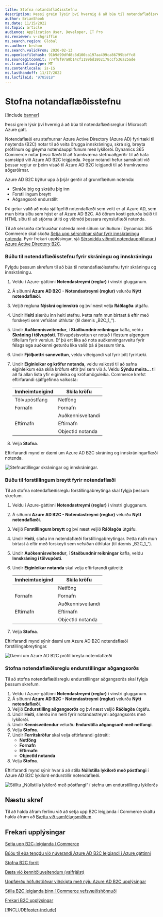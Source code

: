 ```yaml
---
title: Stofna notandaflæðisstefnu
description: Þessi grein lýsir því hvernig á að búa til notendaflæðisreglur í Microsoft Azure gátt.
author: BrianShook
ms.date: 11/15/2022
ms.topic: article
audience: Application User, Developer, IT Pro
ms.reviewer: v-chgriffin
ms.search.region: Global
ms.author: brshoo
ms.search.validFrom: 2020-02-13
ms.openlocfilehash: 91b9d99dfd8c3d100ca197aa499ca86799bbffc8
ms.sourcegitcommit: 774f8f97a0b14cf1199bd1802178ccf536a25ade
ms.translationtype: MT
ms.contentlocale: is-IS
ms.lasthandoff: 11/17/2022
ms.locfileid: "9785818"
---
```

# <a name="create-user-flow-policies"></a>Stofna notandaflæðisstefnu

[!include [banner](includes/banner.md)]

Þessi grein lýsir því hvernig á að búa til notendaflæðisreglur í Microsoft Azure gátt.

Notendaflæði eru stefnurnar Azure Active Directory (Azure AD) fyrirtæki til neytenda (B2C) notar til að veita örugga innskráningu, skrá sig, breyta prófílnum og gleyma notendaupplifunum með lykilorði. Dynamics 365 Commerce notar þessi flæði til að framkvæma stefnuaðgerðir til að hafa samskipti við Azure AD B2C leigjanda. Þegar notandi hefur samskipti við þessar reglur er þeim vísað til Azure AD B2C leigjandi til að framkvæma aðgerðirnar.

Azure AD B2C býður upp á þrjár gerðir af grunnflæðum notenda:
- Skráðu þig og skráðu þig inn
- Forstillingum breytt
- Aðgangsorð endurstillt

Þú getur valið að nota sjálfgefið notendaflæði sem veitt er af Azure AD, sem mun birta síðu sem hýst er af Azure AD B2C. Að öðrum kosti geturðu búið til HTML síðu til að stjórna útliti og viðmóti þessara reynsluflæði notenda. 

Til að sérsníða stefnusíður notenda með síðum smíðuðum í Dynamics 365 Commerce skal skoða [Setja upp sérsniðnar síður fyrir innskráningu notenda](custom-pages-user-logins.md). Fyrir frekari upplýsingar, sjá [Sérsníddu viðmót notendaupplifunar í Azure Active Directory B2C](/azure/active-directory-b2c/tutorial-customize-ui).

### <a name="create-a-sign-up-and-sign-in-user-flow-policy"></a>Búðu til notendaflæðisstefnu fyrir skráningu og innskráningu

Fylgdu þessum skrefum til að búa til notendaflæðisstefnu fyrir skráningu og innskráningu.

1. Veldu í Azure-gáttinni **Notendastreymi (reglur)** í vinstri glugganum.
1. Á síðunni **Azure AD B2C - Notendastreymi (reglur)** velurðu **Nýtt notendaflæði**.
1. Veljið regluna **Nýskrá og innskrá** og því næst velja **Ráðlagða** útgáfu.
1. Undir **Heiti** slærðu inn heiti stefnu. Þetta nafn mun birtast á eftir með forskeyti sem vefsíðan úthlutar (til dæmis „B2C_1_“).
1. Undir **Auðkennisveitendur**, í **Staðbundnir reikningar** kafla, veldu **Skráning í tölvupósti**. Tölvupóstsvottun er notuð í flestum algengum tilfellum fyrir verslun. Ef þú ert líka að nota auðkenningarveitu fyrir félagslega auðkenni geturðu líka valið þá á þessum tíma.
1. Undir **Fjölþættri sannvottun**, veldu viðeigandi val fyrir þitt fyrirtæki. 
1. Undir **Eiginleikar og kröfur notanda**, veldu valkosti til að safna eiginleikum eða skila kröfum eftir því sem við á. Veldu **Sýndu meira...** til að fá allan lista yfir eiginleika og kröfumöguleika. Commerce krefst eftirfarandi sjálfgefinna valkosta:

    | **Innheimtueigind** | **Skila kröfu** |
    | ---------------------- | ----------------- |
    | Tölvupóstfang          | Netföng   |
    | Fornafn             | Fornafn        |
    |                        | Auðkennisveitandi |
    | Eftirnafn                | Eftirnafn           |
    |                        | ObjectId notanda  |

1. Velja **Stofna**.

Eftirfarandi mynd er dæmi um Azure AD B2C skráning og innskráningarflæði notenda.

![Stefnustillingar skráningar og innskráningar.](./media/B2CImage_11.png)

   
### <a name="create-a-profile-editing-user-flow-policy"></a>Búðu til forstillingum breytt fyrir notendaflæði

Til að stofna notendaflæðisreglu forstillingabreytinga skal fylgja þessum skrefum.

1. Veldu í Azure-gáttinni **Notendastreymi (reglur)** í vinstri glugganum.
1. Á síðunni **Azure AD B2C - Notendastreymi (reglur)** velurðu **Nýtt notendaflæði**.
1. Veljið **Forstillingum breytt** og því næst veljið **Ráðlagða** útgáfu.
1. Undir **Heiti**, sláðu inn notendaflæði forstillingabreytingar. Þetta nafn mun birtast á eftir með forskeyti sem vefsíðan úthlutar (til dæmis „B2C_1_“).
1. Undir **Auðkennisveitendur**, í **Staðbundnir reikningar** kafla, veldu **Innskráning í tölvupósti**.
1. Undir **Eiginleikar notanda** skal velja eftirfarandi gátreiti:
    
    | **Innheimtueigind** | **Skila kröfu** |
    | ---------------------- | ----------------- |
    |                        | Netföng   |
    | Fornafn             | Fornafn        |
    |                        | Auðkennisveitandi |
    | Eftirnafn                | Eftirnafn           |
    |                        | ObjectId notanda  |
    
1. Velja **Stofna**.

Eftirfarandi mynd sýnir dæmi um Azure AD B2C notendaflæði forstillingabreytingar.

![Dæmi um Azure AD B2C prófíl breyta notendaflæði](./media/B2CImage_12.png)

### <a name="create-a-password-reset-user-flow-policy"></a>Stofna notendaflæðisreglu endurstillingar aðgangsorðs

Til að stofna notendaflæðisreglu endurstillingar aðgangsorðs skal fylgja þessum skrefum.

1. Veldu í Azure-gáttinni **Notendastreymi (reglur)** í vinstri glugganum.
1. Á síðunni **Azure AD B2C - Notendastreymi (reglur)** velurðu **Nýtt notendaflæði**.
1. Veljið **Endurstilling aðgangsorðs** og því næst veljið **Ráðlagða** útgáfu.
1. Undir **Heiti**, slærðu inn heiti fyrir notandastreymi aðgangsorðs með lykilorði.
1. Undir **Kennisveitendur** velurðu **Endurstilla aðgangsorð með netfangi**.
1. Velja **Stofna**.
1. Undir **Forritskröfur** skal velja eftirfarandi gátreiti:
    - **Netföng**
    - **Fornafn**
    - **Eftirnafn**
    - **ObjectId notanda**
1. Velja **Stofna**.

Eftirfarandi mynd sýnir hvar á að stilla **Núllstilla lykilorð með póstfangi** í Azure AD B2C lykilorð endurstillir notendaflæði.

![Stilltu „Núllstilla lykilorð með póstfangi“ í stefnu um endurstillingu lykilorðs](./media/B2CImage_13.png)

## <a name="next-steps"></a>Næstu skref

Til að halda áfram ferlinu við að setja upp B2C leigjanda í Commerce skaltu halda áfram að [Bættu við samfélagsmiðlum](add-social-identity-providers.md).

## <a name="additional-resources"></a>Frekari upplýsingar

[Setja upp B2C-leigjanda í Commerce](set-up-b2c-tenant.md)

[Búðu til eða tengdu við núverandi Azure AD B2C leigjandi í Azure gáttinni](create-link-aad-b2c-tenant.md)

[Stofna B2C forrit](create-b2c-app.md)

[Bæta við kennitöluveitendum (valfrjálst)](add-social-identity-providers.md)

[Uppfærðu höfuðstöðvar viðskipta með nýju Azure AD B2C upplýsingar](update-hq-aad-b2c-info.md)

[Stilla B2C leigjanda þinn í Commerce vefsvæðishönnuði](config-b2c-tenant-site-builder.md)

[Frekari B2C upplýsingar](additional-b2c-info.md)


[!INCLUDE[footer-include](../includes/footer-banner.md)]
